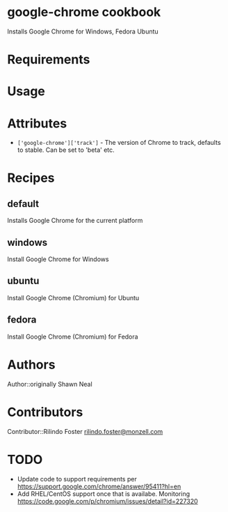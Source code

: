 # google-chrome cookbook

Installs Google Chrome for Windows, Fedora Ubuntu

# Requirements

# Usage

# Attributes

* `['google-chrome']['track']` - The version of Chrome to track, defaults to stable. Can be set to 'beta' etc.

# Recipes

default
-------
Installs Google Chrome for the current platform

windows
-------
Install Google Chrome for Windows

ubuntu
-------
Install Google Chrome (Chromium) for Ubuntu

fedora
-------
Install Google Chrome (Chromium) for Fedora

# Authors

Author::originally Shawn Neal

# Contributors

Contributor::Rilindo Foster <rilindo.foster@monzell.com>

# TODO

* Update code to support requirements per https://support.google.com/chrome/answer/95411?hl=en
* Add RHEL/CentOS support once that is availabe. Monitoring https://code.google.com/p/chromium/issues/detail?id=227320
